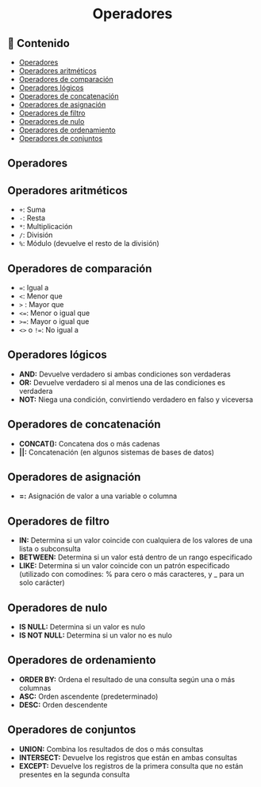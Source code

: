 <h1 align="center">Operadores</h1>

<h2>📑 Contenido</h2>

- [Operadores](#operadores)
- [Operadores aritméticos](#operadores-aritméticos)
- [Operadores de comparación](#operadores-de-comparación)
- [Operadores lógicos](#operadores-lógicos)
- [Operadores de concatenación](#operadores-de-concatenación)
- [Operadores de asignación](#operadores-de-asignación)
- [Operadores de filtro](#operadores-de-filtro)
- [Operadores de nulo](#operadores-de-nulo)
- [Operadores de ordenamiento](#operadores-de-ordenamiento)
- [Operadores de conjuntos](#operadores-de-conjuntos)

## Operadores

## Operadores aritméticos

- `+`: Suma
- `-`: Resta
- `*`: Multiplicación
- `/`: División
- `%`: Módulo (devuelve el resto de la división)

## Operadores de comparación

- `=`: Igual a
- `<`: Menor que
- `>` : Mayor que
- `<=`: Menor o igual que
- `>=`: Mayor o igual que
- `<>` o `!=`: No igual a

## Operadores lógicos

- **AND:** Devuelve verdadero si ambas condiciones son verdaderas
- **OR:** Devuelve verdadero si al menos una de las condiciones es verdadera
- **NOT:** Niega una condición, convirtiendo verdadero en falso y viceversa

## Operadores de concatenación

- **CONCAT():** Concatena dos o más cadenas
- **||:** Concatenación (en algunos sistemas de bases de datos)

## Operadores de asignación

- **=:** Asignación de valor a una variable o columna

## Operadores de filtro

- **IN:** Determina si un valor coincide con cualquiera de los valores de una lista o subconsulta
- **BETWEEN:** Determina si un valor está dentro de un rango especificado
- **LIKE:** Determina si un valor coincide con un patrón especificado (utilizado con comodines: % para cero o más caracteres, y \_ para un solo carácter)

## Operadores de nulo

- **IS NULL:** Determina si un valor es nulo
- **IS NOT NULL:** Determina si un valor no es nulo

## Operadores de ordenamiento

- **ORDER BY:** Ordena el resultado de una consulta según una o más columnas
- **ASC:** Orden ascendente (predeterminado)
- **DESC:** Orden descendente

## Operadores de conjuntos

- **UNION:** Combina los resultados de dos o más consultas
- **INTERSECT:** Devuelve los registros que están en ambas consultas
- **EXCEPT:** Devuelve los registros de la primera consulta que no están presentes en la segunda consulta
